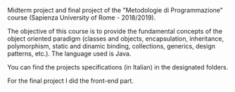 Midterm project and final project of the "Metodologie di Programmazione" course (Sapienza University of Rome - 2018/2019).

The objective of this course is to provide the fundamental concepts of the object oriented paradigm (classes and objects, encapsulation, inheritance, polymorphism, static and dinamic binding, collections, generics, design patterns, etc.).
The language used is Java.

You can find the projects specifications (in Italian) in the designated folders.

For the final project I did the front-end part.